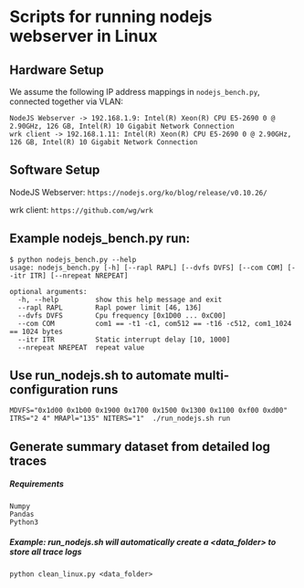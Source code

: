# Scripts for running nodejs webserver in Linux

## Hardware Setup
We assume the following IP address mappings in `nodejs_bench.py`, connected together via VLAN:
```
NodeJS Webserver -> 192.168.1.9: Intel(R) Xeon(R) CPU E5-2690 0 @ 2.90GHz, 126 GB, Intel(R) 10 Gigabit Network Connection
wrk client -> 192.168.1.11: Intel(R) Xeon(R) CPU E5-2690 0 @ 2.90GHz, 126 GB, Intel(R) 10 Gigabit Network Connection
```

## Software Setup
NodeJS Webserver: `https://nodejs.org/ko/blog/release/v0.10.26/`

wrk client: `https://github.com/wg/wrk`

## Example nodejs_bench.py run:
```
$ python nodejs_bench.py --help
usage: nodejs_bench.py [-h] [--rapl RAPL] [--dvfs DVFS] [--com COM] [--itr ITR] [--nrepeat NREPEAT]

optional arguments:
  -h, --help         show this help message and exit
  --rapl RAPL        Rapl power limit [46, 136]
  --dvfs DVFS        Cpu frequency [0x1D00 ... 0xC00]
  --com COM          com1 == -t1 -c1, com512 == -t16 -c512, com1_1024 == 1024 bytes
  --itr ITR          Static interrupt delay [10, 1000]
  --nrepeat NREPEAT  repeat value

```

## Use run_nodejs.sh to automate multi-configuration runs
```
MDVFS="0x1d00 0x1b00 0x1900 0x1700 0x1500 0x1300 0x1100 0xf00 0xd00" ITRS="2 4" MRAPl="135" NITERS="1"  ./run_nodejs.sh run
```

## Generate summary dataset from detailed log traces

##### Requirements
```
Numpy
Pandas
Python3
```

##### Example: run_nodejs.sh will automatically create a <data_folder> to store all trace logs
```
python clean_linux.py <data_folder>
```
